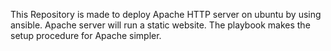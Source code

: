 This Repository is made to deploy Apache HTTP server on ubuntu by using ansible. Apache server will run a static website. The playbook makes the setup procedure for Apache simpler.